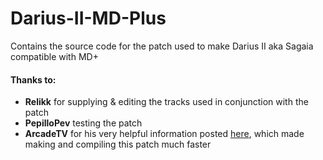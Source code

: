 # Darius-II-MD-Plus
Contains the source code for the patch used to make Darius II aka Sagaia compatible with MD+
 
#### Thanks to:
* **Relikk** for supplying & editing the tracks used in conjunction with the patch
* **PepilloPev** testing the patch
* **ArcadeTV** for his very helpful information posted [here](https://arcadetv.github.io/msu-md-patches/wiki/Build-the-ROM.html), which made making and compiling this patch much faster
